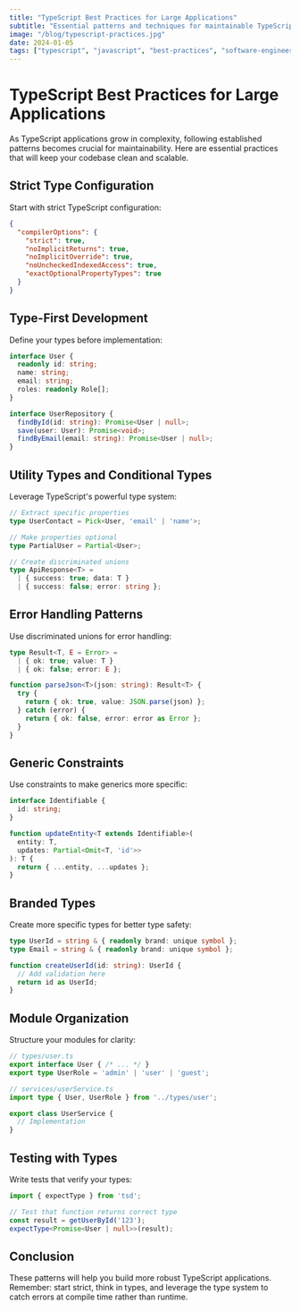 ```yaml
---
title: "TypeScript Best Practices for Large Applications"
subtitle: "Essential patterns and techniques for maintainable TypeScript codebases"
image: "/blog/typescript-practices.jpg"
date: 2024-01-05
tags: ["typescript", "javascript", "best-practices", "software-engineering"]
---
```


# TypeScript Best Practices for Large Applications

As TypeScript applications grow in complexity, following established patterns becomes crucial for maintainability. Here are essential practices that will keep your codebase clean and scalable.

## Strict Type Configuration

Start with strict TypeScript configuration:

```json
{
  "compilerOptions": {
    "strict": true,
    "noImplicitReturns": true,
    "noImplicitOverride": true,
    "noUncheckedIndexedAccess": true,
    "exactOptionalPropertyTypes": true
  }
}
```

## Type-First Development

Define your types before implementation:

```typescript
interface User {
  readonly id: string;
  name: string;
  email: string;
  roles: readonly Role[];
}

interface UserRepository {
  findById(id: string): Promise<User | null>;
  save(user: User): Promise<void>;
  findByEmail(email: string): Promise<User | null>;
}
```

## Utility Types and Conditional Types

Leverage TypeScript's powerful type system:

```typescript
// Extract specific properties
type UserContact = Pick<User, 'email' | 'name'>;

// Make properties optional
type PartialUser = Partial<User>;

// Create discriminated unions
type ApiResponse<T> = 
  | { success: true; data: T }
  | { success: false; error: string };
```

## Error Handling Patterns

Use discriminated unions for error handling:

```typescript
type Result<T, E = Error> = 
  | { ok: true; value: T }
  | { ok: false; error: E };

function parseJson<T>(json: string): Result<T> {
  try {
    return { ok: true, value: JSON.parse(json) };
  } catch (error) {
    return { ok: false, error: error as Error };
  }
}
```

## Generic Constraints

Use constraints to make generics more specific:

```typescript
interface Identifiable {
  id: string;
}

function updateEntity<T extends Identifiable>(
  entity: T, 
  updates: Partial<Omit<T, 'id'>>
): T {
  return { ...entity, ...updates };
}
```

## Branded Types

Create more specific types for better type safety:

```typescript
type UserId = string & { readonly brand: unique symbol };
type Email = string & { readonly brand: unique symbol };

function createUserId(id: string): UserId {
  // Add validation here
  return id as UserId;
}
```

## Module Organization

Structure your modules for clarity:

```typescript
// types/user.ts
export interface User { /* ... */ }
export type UserRole = 'admin' | 'user' | 'guest';

// services/userService.ts
import type { User, UserRole } from '../types/user';

export class UserService {
  // Implementation
}
```

## Testing with Types

Write tests that verify your types:

```typescript
import { expectType } from 'tsd';

// Test that function returns correct type
const result = getUserById('123');
expectType<Promise<User | null>>(result);
```

## Conclusion

These patterns will help you build more robust TypeScript applications. Remember: start strict, think in types, and leverage the type system to catch errors at compile time rather than runtime. 